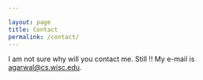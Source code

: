 ```yaml
---

layout: page
title: Contact
permalink: /contact/
---
```


I am not sure why will you contact me. Still !!
My e-mail is [agarwal@cs.wisc.edu](mailto:agarwal@cs.wisc.edu).
